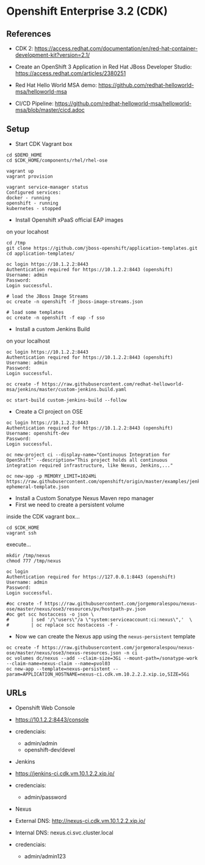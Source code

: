# Openshift Enterprise 3.2 (CDK)

## References
 * CDK 2: https://access.redhat.com/documentation/en/red-hat-container-development-kit?version=2.1/

 * Create an OpenShift 3 Application in Red Hat JBoss Developer Studio: https://access.redhat.com/articles/2380251

 * Red Hat Hello World MSA demo: https://github.com/redhat-helloworld-msa/helloworld-msa
  * CI/CD Pipeline: https://github.com/redhat-helloworld-msa/helloworld-msa/blob/master/cicd.adoc

## Setup

 * Start CDK Vagrant box

```
cd $DEMO_HOME
cd $CDK_HOME/components/rhel/rhel-ose

vagrant up
vagrant provision

vagrant service-manager status
Configured services:
docker - running
openshift - running
kubernetes - stopped
```
 * Install Openshift xPaaS official EAP images

on your locahost
```
cd /tmp
git clone https://github.com/jboss-openshift/application-templates.git
cd application-templates/

oc login https://10.1.2.2:8443
Authentication required for https://10.1.2.2:8443 (openshift)
Username: admin
Password:
Login successful.

# load the JBoss Image Streams
oc create -n openshift -f jboss-image-streams.json

# load some templates
oc create -n openshift -f eap -f sso
```

 * Install a custom Jenkins Build

on your localhost
```
oc login https://10.1.2.2:8443
Authentication required for https://10.1.2.2:8443 (openshift)
Username: admin
Password:
Login successful.

oc create -f https://raw.githubusercontent.com/redhat-helloworld-msa/jenkins/master/custom-jenkins.build.yaml

oc start-build custom-jenkins-build --follow

```

 * Create a CI project on OSE

```
oc login https://10.1.2.2:8443
Authentication required for https://10.1.2.2:8443 (openshift)
Username: openshift-dev
Password:
Login successful.

oc new-project ci --display-name="Continuous Integration for OpenShift" --description="This project holds all continuous integration required infrastructure, like Nexus, Jenkins,..."

oc new-app -p MEMORY_LIMIT=1024Mi https://raw.githubusercontent.com/openshift/origin/master/examples/jenkins/jenkins-ephemeral-template.json

```

 * Install a Custom Sonatype Nexus Maven repo manager
  * First we need to create a persistent volume

  inside the CDK vagrant box...
  ```
  cd $CDK_HOME
  vagrant ssh
  ```

  execute...
  ```
  mkdir /tmp/nexus
  chmod 777 /tmp/nexus

  oc login
  Authentication required for https://127.0.0.1:8443 (openshift)
  Username: admin
  Password:
  Login successful.

  #oc create -f https://raw.githubusercontent.com/jorgemoralespou/nexus-ose/master/nexus/ose3/resources/pv/hostpath-pv.json
  #oc get scc hostaccess -o json \
  #        | sed '/\"users\"/a \"system:serviceaccount:ci:nexus\",'  \
  #        | oc replace scc hostaccess -f -

  ```

  * Now we can create the Nexus app using the `nexus-persistent` template

  ```
  oc create -f https://raw.githubusercontent.com/jorgemoralespou/nexus-ose/master/nexus/ose3/nexus-resources.json -n ci
  oc volumes dc/nexus --add --claim-size=3Gi --mount-path=/sonatype-work --claim-name=nexus-claim --name=pvol03
  oc new-app --template=nexus-persistent --param=APPLICATION_HOSTNAME=nexus-ci.cdk.vm.10.2.2.2.xip.io,SIZE=5Gi
```

## URLs

 * Openshift Web Console
  * https://10.1.2.2:8443/console
  * credenciais:
    * admin/admin
    * openshift-dev/devel

 * Jenkins
  * https://jenkins-ci.cdk.vm.10.1.2.2.xip.io/
  * credenciais:
    * admin/password

 * Nexus
  * External DNS: http://nexus-ci.cdk.vm.10.1.2.2.xip.io/
  * Internal DNS: nexus.ci.svc.cluster.local
  * credenciais:
    * admin/admin123
